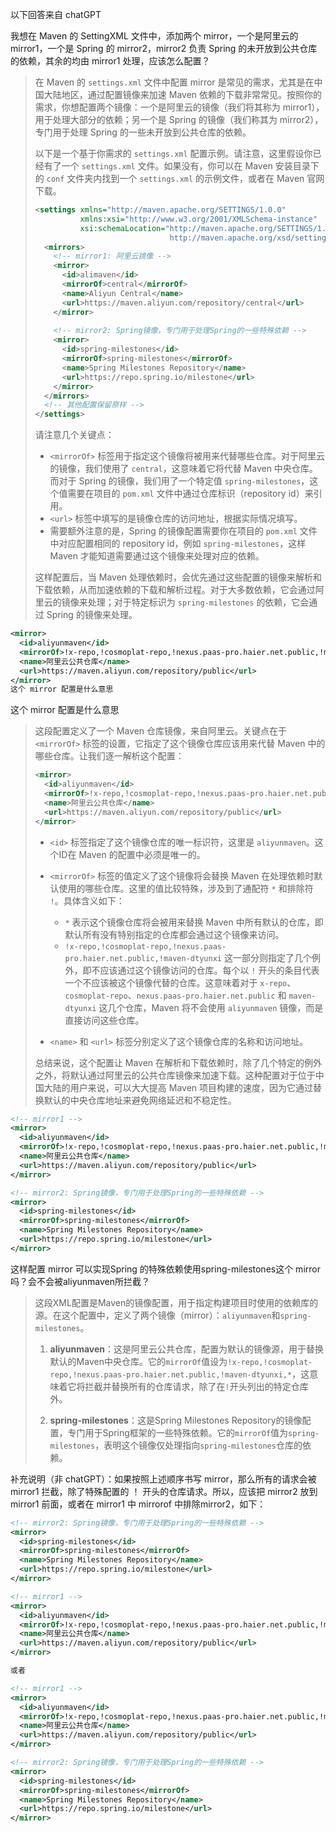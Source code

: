 

以下回答来自 chatGPT



我想在 Maven 的 SettingXML 文件中，添加两个 mirror，一个是阿里云的 mirror1，一个是 Spring 的 mirror2，mirror2 负责 Spring 的未开放到公共仓库的依赖，其余的均由 mirror1 处理，应该怎么配置？

> 在 Maven 的 `settings.xml` 文件中配置 mirror 是常见的需求，尤其是在中国大陆地区，通过配置镜像来加速 Maven 依赖的下载非常常见。按照你的需求，你想配置两个镜像：一个是阿里云的镜像（我们将其称为 mirror1），用于处理大部分的依赖；另一个是 Spring 的镜像（我们称其为 mirror2），专门用于处理 Spring 的一些未开放到公共仓库的依赖。
>
> 以下是一个基于你需求的 `settings.xml` 配置示例。请注意，这里假设你已经有了一个 `settings.xml` 文件。如果没有，你可以在 Maven 安装目录下的 `conf` 文件夹内找到一个 `settings.xml` 的示例文件，或者在 Maven 官网下载。
>
> ```xml
> <settings xmlns="http://maven.apache.org/SETTINGS/1.0.0"
>           xmlns:xsi="http://www.w3.org/2001/XMLSchema-instance"
>           xsi:schemaLocation="http://maven.apache.org/SETTINGS/1.0.0
>                               http://maven.apache.org/xsd/settings-1.0.0.xsd">
>   <mirrors>
>     <!-- mirror1: 阿里云镜像 -->
>     <mirror>
>       <id>alimaven</id>
>       <mirrorOf>central</mirrorOf>
>       <name>Aliyun Central</name>
>       <url>https://maven.aliyun.com/repository/central</url>
>     </mirror>
>     
>     <!-- mirror2: Spring镜像，专门用于处理Spring的一些特殊依赖 -->
>     <mirror>
>       <id>spring-milestones</id>
>       <mirrorOf>spring-milestones</mirrorOf>
>       <name>Spring Milestones Repository</name>
>       <url>https://repo.spring.io/milestone</url>
>     </mirror>
>   </mirrors>
>   <!-- 其他配置保留原样 -->
> </settings>
> ```
>
> 请注意几个关键点：
> - `<mirrorOf>` 标签用于指定这个镜像将被用来代替哪些仓库。对于阿里云的镜像，我们使用了 `central`，这意味着它将代替 Maven 中央仓库。而对于 Spring 的镜像，我们用了一个特定值 `spring-milestones`，这个值需要在项目的 `pom.xml` 文件中通过仓库标识（repository id）来引用。
> - `<url>` 标签中填写的是镜像仓库的访问地址，根据实际情况填写。
> - 需要额外注意的是，Spring 的镜像配置需要你在项目的 `pom.xml` 文件中对应配置相同的 repository id，例如 `spring-milestones`，这样 Maven 才能知道需要通过这个镜像来处理对应的依赖。
>
> 这样配置后，当 Maven 处理依赖时，会优先通过这些配置的镜像来解析和下载依赖，从而加速依赖的下载和解析过程。对于大多数依赖，它会通过阿里云的镜像来处理；对于特定标识为 `spring-milestones` 的依赖，它会通过 Spring 的镜像来处理。





~~~xml
<mirror>
  <id>aliyunmaven</id>
  <mirrorOf>!x-repo,!cosmoplat-repo,!nexus.paas-pro.haier.net.public,!maven-dtyunxi,*</mirrorOf>
  <name>阿里云公共仓库</name>
  <url>https://maven.aliyun.com/repository/public</url>
</mirror> 
这个 mirror 配置是什么意思
~~~

这个 mirror 配置是什么意思

> 这段配置定义了一个 Maven 仓库镜像，来自阿里云。关键点在于 `<mirrorOf>` 标签的设置，它指定了这个镜像仓库应该用来代替 Maven 中的哪些仓库。让我们逐一解析这个配置：
>
> ```xml
> <mirror>
>   <id>aliyunmaven</id>
>   <mirrorOf>!x-repo,!cosmoplat-repo,!nexus.paas-pro.haier.net.public,!maven-dtyunxi,*</mirrorOf>
>   <name>阿里云公共仓库</name>
>   <url>https://maven.aliyun.com/repository/public</url>
> </mirror>
> ```
>
> - `<id>` 标签指定了这个镜像仓库的唯一标识符，这里是 `aliyunmaven`。这个ID在 Maven 的配置中必须是唯一的。
>   
> - `<mirrorOf>` 标签的值定义了这个镜像将会替换 Maven 在处理依赖时默认使用的哪些仓库。这里的值比较特殊，涉及到了通配符 `*` 和排除符 `!`。具体含义如下：
>   - `*` 表示这个镜像仓库将会被用来替换 Maven 中所有默认的仓库，即默认所有没有特别指定的仓库都会通过这个镜像来访问。
>   - `!x-repo,!cosmoplat-repo,!nexus.paas-pro.haier.net.public,!maven-dtyunxi` 这一部分则指定了几个例外，即不应该通过这个镜像访问的仓库。每个以 `!` 开头的条目代表一个不应该被这个镜像代替的仓库。这意味着对于 `x-repo`、`cosmoplat-repo`、`nexus.paas-pro.haier.net.public` 和 `maven-dtyunxi` 这几个仓库，Maven 将不会使用 `aliyunmaven` 镜像，而是直接访问这些仓库。
>   
> - `<name>` 和 `<url>` 标签分别定义了这个镜像仓库的名称和访问地址。
>
> 总结来说，这个配置让 Maven 在解析和下载依赖时，除了几个特定的例外之外，将默认通过阿里云的公共仓库镜像来加速下载。这种配置对于位于中国大陆的用户来说，可以大大提高 Maven 项目构建的速度，因为它通过替换默认的中央仓库地址来避免网络延迟和不稳定性。



~~~xml
<!-- mirror1 -->
<mirror>
  <id>aliyunmaven</id>
  <mirrorOf>!x-repo,!cosmoplat-repo,!nexus.paas-pro.haier.net.public,!maven-dtyunxi,*</mirrorOf>
  <name>阿里云公共仓库</name>
  <url>https://maven.aliyun.com/repository/public</url>
</mirror>

<!-- mirror2: Spring镜像，专门用于处理Spring的一些特殊依赖 -->
<mirror>
  <id>spring-milestones</id>
  <mirrorOf>spring-milestones</mirrorOf>
  <name>Spring Milestones Repository</name>
  <url>https://repo.spring.io/milestone</url>
</mirror>
~~~

这样配置 mirror 可以实现Spring 的特殊依赖使用spring-milestones这个 mirror 吗？会不会被aliyunmaven所拦截？

> 这段XML配置是Maven的镜像配置，用于指定构建项目时使用的依赖库的源。在这个配置中，定义了两个镜像（mirror）：`aliyunmaven`和`spring-milestones`。
>
> 1. **aliyunmaven**：这是阿里云公共仓库，配置为默认的镜像源，用于替换默认的Maven中央仓库。它的`mirrorOf`值设为`!x-repo,!cosmoplat-repo,!nexus.paas-pro.haier.net.public,!maven-dtyunxi,*`，这意味着它将拦截并替换所有的仓库请求，除了在`!`开头列出的特定仓库外。
>
> 2. **spring-milestones**：这是Spring Milestones Repository的镜像配置，专门用于Spring框架的一些特殊依赖。它的`mirrorOf`值为`spring-milestones`，表明这个镜像仅处理指向`spring-milestones`仓库的依赖。
>

补充说明（非 chatGPT）：如果按照上述顺序书写 mirror，那么所有的请求会被mirror1 拦截，除了特殊配置的 ！ 开头的仓库请求。所以，应该把 mirror2 放到 mirror1 前面，或者在 mirror1 中 mirrorof 中排除mirror2，如下：

~~~xml
<!-- mirror2: Spring镜像，专门用于处理Spring的一些特殊依赖 -->
<mirror>
  <id>spring-milestones</id>
  <mirrorOf>spring-milestones</mirrorOf>
  <name>Spring Milestones Repository</name>
  <url>https://repo.spring.io/milestone</url>
</mirror>

<!-- mirror1 -->
<mirror>
  <id>aliyunmaven</id>
  <mirrorOf>!x-repo,!cosmoplat-repo,!nexus.paas-pro.haier.net.public,!maven-dtyunxi,*</mirrorOf>
  <name>阿里云公共仓库</name>
  <url>https://maven.aliyun.com/repository/public</url>
</mirror>

或者

<!-- mirror1 -->
<mirror>
  <id>aliyunmaven</id>
  <mirrorOf>!x-repo,!cosmoplat-repo,!nexus.paas-pro.haier.net.public,!maven-dtyunxi,!spring-milestones,*</mirrorOf>
  <name>阿里云公共仓库</name>
  <url>https://maven.aliyun.com/repository/public</url>
</mirror>

<!-- mirror2: Spring镜像，专门用于处理Spring的一些特殊依赖 -->
<mirror>
  <id>spring-milestones</id>
  <mirrorOf>spring-milestones</mirrorOf>
  <name>Spring Milestones Repository</name>
  <url>https://repo.spring.io/milestone</url>
</mirror>
~~~



